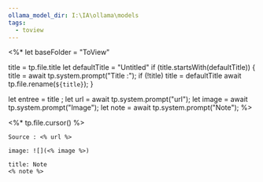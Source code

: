 ```yaml
---
ollama_model_dir: I:\IA\ollama\models
tags:
  - toview
---
```

<%*
  let baseFolder = "ToView"

  title = tp.file.title
  let defaultTitle = "Untitled"
  if (title.startsWith(defaultTitle)) {
    title = await tp.system.prompt("Title :");
    if (!title) title = defaultTitle
    await tp.file.rename(`${title}`);
  } 

let entree = title ;
let url = await tp.system.prompt("url");
let image = await tp.system.prompt("Image");
let note = await tp.system.prompt("Note");
%>

<%* tp.file.cursor() %> 
````ad-tip
Source : <% url %>

image: ![](<% image %>)

````

````ad-note
title: Note
<% note %> 

````
